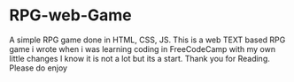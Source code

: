 # RPG-web-Game
A simple RPG game done in HTML, CSS, JS.
This is a web TEXT based RPG game i wrote when i was learning coding in FreeCodeCamp
with my own little changes
I know it is not a lot but its a start. 
Thank you for Reading.
Please do enjoy
